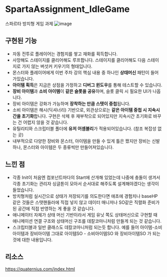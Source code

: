 # SpartaAssignment_IdleGame
스파르타 방치형 게임 과제
![image](https://github.com/user-attachments/assets/5132ddc8-2266-4481-b638-69e245e04cbb)


## 구현된 기능
- 자동 전투로 플레이어는 경험치를 쌓고 재화를 획득합니다. </br>
- 사망해도 스테이지를 클리어해도 루프합니다. 스테이지를 클리어해도 다음 스테이지로 가지 않는 버섯커 키우기의 형태입니다. </br>
- 몬스터와 플레이어에게 이번 주차 강의 핵심 내용 중 하나인 **상태머신** 패턴이 들어가있습니다. </br>
- **아이템 획득**은 지금은 상점을 가정하고 **디버그 윈도우**를 통해 테스트할 수 있습니다. </br>
- **장비 아이템**과 **소비 아이템**이 **같은 슬롯을 공유**하며, 슬롯 클릭 시 필요한 UI가 나옵니다.</br>
- 장비 아이템은 강화가 가능하며 **장착하는 만큼 스탯이 중첩**됩니다. </br>
- 소비 아이템은 해시(딕셔너리) 기반으로, 외관상으로는 **같은 아이템 중첩 시 지속시간을 초기화**합니다. 구현은 삭제 후 재부착으로 되어있지만 지속시간 초기화로 바꾸는 건 어렵지 않을 것 같습니다.</br>
- 유틸리티와 스크립터블 폴더에 **유저 어셈블리**가 적용되어있습니다. (참조 복잡성 없는 곳)</br>
- 내부적으로 다양한 장비와 몬스터, 아이템을 만들 수 있게 틀은 짰지만 장비는 신발 하나, 몬스터와 아이템은 두 종류씩만 만들어져있습니다.

## 느낀 점
- 각종 Init이 처음엔 컴포넌트마다의 Start에 산개해 있었는데 나중에 충돌이 생겨서 각종 초기화는 관리자 싱글톤이 모아서 순서대로 해주도록 설계해야겠다는 생각이 들었습니다.
- 방치형처럼 실시간으로 상태가 저장되기를 의도한다면 애초에 경험치나 baseHP 같은 것들은 스탯핸들러에 직접 넣지 않고 데이터 매니저나 SO같은 직렬화 준비가 된 공간에 직접 반영하는 게 좋을 것 같습니다.
- 애니메이터 자체가 상태 머신 기반이라서 게임 유닛 쪽도 상태머신으로 구현할 때 애니메이션 연결 구조와 상태머신 구조를 데칼코마니처럼 만들게 되는 것 같습니다.
- 스크립터블과 일반 클래스도 데칼코마니처럼 되는듯 합니다. 예를 들어 아이템-소비아이템과 장비아이템 그대로 아이템SO - 소비아이템SO 와 장비아이템SO 가 되는 것에 대한 내용입니다.


## 리소스
https://quaternius.com/index.html
